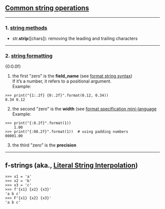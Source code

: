 
## <a href="https://docs.python.org/3/library/string.html">Common string operations</a>

<hr>

### 1. <a href="https://docs.python.org/3/library/stdtypes.html#string-methods">string methods</a>

- str.<b>strip</b>([chars]): removing the leading and trailing characters

<hr>

### 2. <a href="https://docs.python.org/3/library/string.html#custom-string-formatting">string formatting</a>

{0:0.0f}

1. the first "zero" is the **field_name** (see <a href="https://docs.python.org/3/library/string.html#format-string-syntax">format string syntax</a>)<br/>
If it’s a number, it refers to a positional argument.<br/>
Example:
```
>>> print("{1:.2f} {0:.2f}".format(0.12, 0.34))
0.34 0.12
```

2. the second "zero" is the **width** (see <a href="https://docs.python.org/3/library/string.html#format-specification-mini-language">format specification mini-language</a><br/>
Example:
```
>>> print("{:8.2f}".format(1))
    1.00
>>> print("{:08.2f}".format(1))  # using padding numbers
00001.00
```

3. the third "zero" is the **precision**

<hr>

## f-strings (aka., <a href="https://www.python.org/dev/peps/pep-0498/">Literal String Interpolation</a>)

```
>>> x1 = 'a'
>>> x2 = 'b'
>>> x3 = 'c'
>>> f'{x1} {x2} {x3}'
'a b c'
>>> F'{x1} {x2} {x3}'
'a b c'
```
